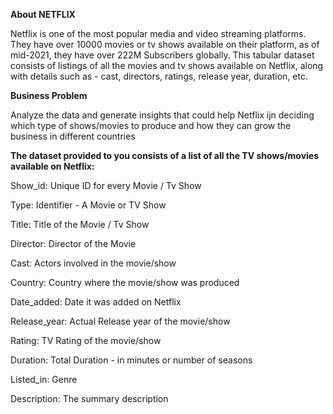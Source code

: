 **About NETFLIX**

Netflix is one of the most popular media and video streaming platforms. They have over 10000 movies or tv shows available on their platform,
as of mid-2021, they have over 222M Subscribers globally. This tabular dataset consists of listings of all the movies and tv shows available on Netflix,
along with details such as - cast, directors, ratings, release year, duration, etc.

**Business Problem**

Analyze the data and generate insights that could help Netflix ijn deciding which type of shows/movies to produce and how they can grow the business 
in different countries

**The dataset provided to you consists of a list of all the TV shows/movies available on Netflix:**

Show_id: Unique ID for every Movie / Tv Show

Type: Identifier - A Movie or TV Show

Title: Title of the Movie / Tv Show

Director: Director of the Movie

Cast: Actors involved in the movie/show

Country: Country where the movie/show was produced

Date_added: Date it was added on Netflix

Release_year: Actual Release year of the movie/show

Rating: TV Rating of the movie/show

Duration: Total Duration - in minutes or number of seasons

Listed_in: Genre

Description: The summary description
